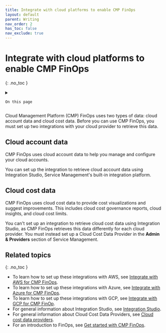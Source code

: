 ```yaml
---
title: Integrate with cloud platforms to enable CMP FinOps
layout: default
parent: Writing
nav_order: 2
has_toc: false
nav_exclude: true
---
```


# Integrate with cloud platforms to enable CMP FinOps
{: .no_toc }

<details close markdown="block">
  <summary>
  
    On this page
	
  </summary>
  {: .text-delta }
- TOC
{:toc}
</details>

Cloud Management Platform (CMP) FinOps uses two types of data: cloud account data and cloud cost data. Before you can use CMP FinOps, you must set up two integrations with your cloud provider to retrieve this data.

## Cloud account data ##

CMP FinOps uses cloud account data to help you manage and configure your cloud accounts.

You can set up the integration to retrieve cloud account data using Integration Studio, Service Management's built-in integration platform.

## Cloud cost data ##

CMP FinOps uses cloud cost data to provide cost visualizations and suggest improvements. This includes cloud cost governance reports, cloud insights, and cloud cost limits.

You can't set up an integration to retrieve cloud cost data using Integration Studio, as CMP FinOps retrieves this data differently for each cloud provider. You must instead set up a Cloud Cost Data Provider in the **Admin & Providers** section of Service Management.

## Related topics ##
{: .no_toc }

- To learn how to set up these integrations with AWS, see [Integrate with AWS for CMP FinOps](https://doc/SMAX/25.1/SyncAWSProvider).
- To learn how to set up these integrations with Azure, see [Integrate with Azure for CMP FinOps](https://doc/SMAX/25.1/SyncAzureProvider).
- To learn how to set up these integrations with GCP, see [Integrate with GCP for CMP FinOp](https://doc/SMAX/25.1/SyncGCPProvider).
- For general information about Integration Studio, see [Integration Studio](https://doc/SMAX/25.1/IntegrationHub).
- For general information about Cloud Cost Data Providers, see [Cloud cost data providers](https://doc/SMAX/25.1/CGROIntegrations).
- For an introduction to FinOps, see [Get started with CMP FinOps](https://doc/SMAX/25.1/IntegrationHub).